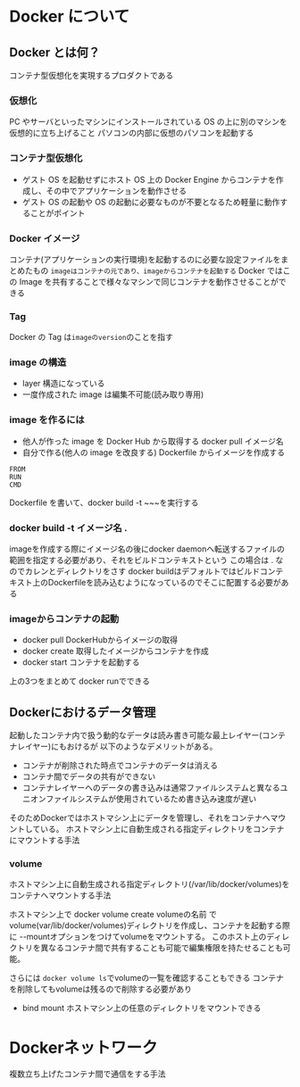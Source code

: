 # Docker について

## Docker とは何？

コンテナ型仮想化を実現するプロダクトである

### 仮想化

PC やサーバといったマシンにインストールされている OS の上に別のマシンを仮想的に立ち上げること
パソコンの内部に仮想のパソコンを起動する

### コンテナ型仮想化

- ゲスト OS を起動せずにホスト OS 上の Docker Engine からコンテナを作成し、その中でアプリケーションを動作させる
- ゲスト OS の起動や OS の起動に必要なものが不要となるため軽量に動作することがポイント

### Docker イメージ

コンテナ(アプリケーションの実行環境)を起動するのに必要な設定ファイルをまとめたもの
`imageはコンテナの元であり、imageからコンテナを起動する`
Docker ではこの Image を共有することで様々なマシンで同じコンテナを動作させることができる

### Tag

Docker の Tag は`imageのversion`のことを指す

### image の構造

- layer 構造になっている
- 一度作成された image は編集不可能(読み取り専用)

### image を作るには

- 他人が作った image を Docker Hub から取得する
  docker pull イメージ名
- 自分で作る(他人の image を改良する)
  Dockerfile からイメージを作成する

```
FROM
RUN
CMD
```

Dockerfile を書いて、docker build -t ~~~を実行する

### docker build -t イメージ名 .
imageを作成する際にイメージ名の後にdocker daemonへ転送するファイルの範囲を指定する必要があり、それをビルドコンテキストという
この場合は . なのでカレンとディレクトリをさす
docker buildはデフォルトではビルドコンテキスト上のDockerfileを読み込むようになっているのでそこに配置する必要がある

### imageからコンテナの起動
- docker pull
DockerHubからイメージの取得
- docker create
取得したイメージからコンテナを作成
- docker start 
コンテナを起動する

上の3つをまとめて docker runでできる

## Dockerにおけるデータ管理
起動したコンテナ内で扱う動的なデータは読み書き可能な最上レイヤー(コンテナレイヤー)にもおけるが
以下のようなデメリットがある。
- コンテナが削除された時点でコンテナのデータは消える
- コンテナ間でデータの共有ができない
- コンテナレイヤーへのデータの書き込みは通常ファイルシステムと異なるユニオンファイルシステムが使用されているため書き込み速度が遅い

そのためDockerではホストマシン上にデータを管理し、それをコンテナへマウントしている。
ホストマシン上に自動生成される指定ディレクトリをコンテナにマウントする手法

### volume
ホストマシン上に自動生成される指定ディレクトリ(/var/lib/docker/volumes)をコンテナへマウントする手法

ホストマシン上で
docker volume create volumeの名前 
でvolume(var/lib/docker/volumes)ディレクトリを作成し、コンテナを起動する際に
--mountオプションをつけてvolumeをマウントする。
このホスト上のディレクトリを異なるコンテナ間で共有することも可能で編集権限を持たせることも可能。

さらには
`docker volume ls`でvolumeの一覧を確認することもできる
コンテナを削除してもvolumeは残るので削除する必要があり

- bind mount 
ホストマシン上の任意のディレクトリをマウントできる


# Dockerネットワーク
複数立ち上げたコンテナ間で通信をする手法